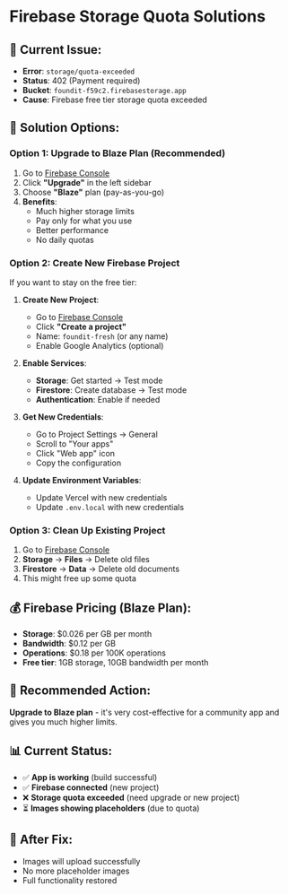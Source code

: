 # Firebase Storage Quota Solutions

## 🚨 **Current Issue:**
- **Error**: `storage/quota-exceeded`
- **Status**: 402 (Payment required)
- **Bucket**: `foundit-f59c2.firebasestorage.app`
- **Cause**: Firebase free tier storage quota exceeded

## 🔧 **Solution Options:**

### **Option 1: Upgrade to Blaze Plan (Recommended)**
1. Go to [Firebase Console](https://console.firebase.google.com/project/foundit-f59c2)
2. Click **"Upgrade"** in the left sidebar
3. Choose **"Blaze"** plan (pay-as-you-go)
4. **Benefits**:
   - Much higher storage limits
   - Pay only for what you use
   - Better performance
   - No daily quotas

### **Option 2: Create New Firebase Project**
If you want to stay on the free tier:

1. **Create New Project**:
   - Go to [Firebase Console](https://console.firebase.google.com)
   - Click **"Create a project"**
   - Name: `foundit-fresh` (or any name)
   - Enable Google Analytics (optional)

2. **Enable Services**:
   - **Storage**: Get started → Test mode
   - **Firestore**: Create database → Test mode
   - **Authentication**: Enable if needed

3. **Get New Credentials**:
   - Go to Project Settings → General
   - Scroll to "Your apps"
   - Click "Web app" icon
   - Copy the configuration

4. **Update Environment Variables**:
   - Update Vercel with new credentials
   - Update `.env.local` with new credentials

### **Option 3: Clean Up Existing Project**
1. Go to [Firebase Console](https://console.firebase.google.com/project/foundit-f59c2)
2. **Storage** → **Files** → Delete old files
3. **Firestore** → **Data** → Delete old documents
4. This might free up some quota

## 💰 **Firebase Pricing (Blaze Plan):**
- **Storage**: $0.026 per GB per month
- **Bandwidth**: $0.12 per GB
- **Operations**: $0.18 per 100K operations
- **Free tier**: 1GB storage, 10GB bandwidth per month

## 🎯 **Recommended Action:**
**Upgrade to Blaze plan** - it's very cost-effective for a community app and gives you much higher limits.

## 📊 **Current Status:**
- ✅ **App is working** (build successful)
- ✅ **Firebase connected** (new project)
- ❌ **Storage quota exceeded** (need upgrade or new project)
- ⏳ **Images showing placeholders** (due to quota)

## 🔄 **After Fix:**
- Images will upload successfully
- No more placeholder images
- Full functionality restored